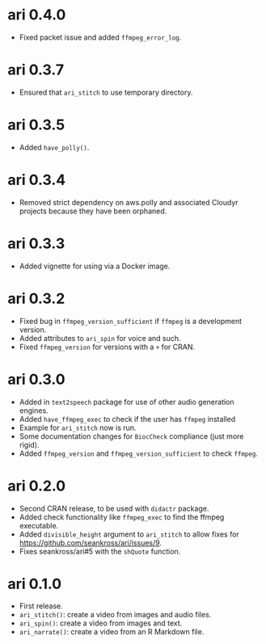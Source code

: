 # ari 0.4.0

- Fixed packet issue and added `ffmpeg_error_log`.

# ari 0.3.7

- Ensured that `ari_stitch` to use temporary directory.

# ari 0.3.5

- Added `have_polly()`.

# ari 0.3.4

- Removed strict dependency on aws.polly and associated Cloudyr projects because
they have been orphaned.

# ari 0.3.3

- Added vignette for using via a Docker image.

# ari 0.3.2

- Fixed bug in `ffmpeg_version_sufficient` if `ffmpeg` is a development version.
- Added attributes to `ari_spin` for voice and such.
- Fixed `ffmpeg_version` for versions with a `+` for CRAN.

# ari 0.3.0

- Added in `text2speech` package for use of other audio generation engines.
- Added `have_ffmpeg_exec` to check if the user has `ffmpeg` installed
- Example for `ari_stitch` now is run.
- Some documentation changes for `BiocCheck` compliance (just more rigid).
- Added `ffmpeg_version` and `ffmpeg_version_sufficient` to check `ffmpeg`.

# ari 0.2.0

- Second CRAN release, to be used with `didactr` package.
- Added check functionality like `ffmpeg_exec` to find the ffmpeg executable.
- Added `divisible_height` argument to `ari_stitch` to allow fixes for https://github.com/seankross/ari/issues/9.
- Fixes seankross/ari#5 with the `shQuote` function.


# ari 0.1.0

- First release.
- `ari_stitch()`: create a video from images and audio files.
- `ari_spin()`: create a video from images and text.
- `ari_narrate()`: create a video from an R Markdown file.
